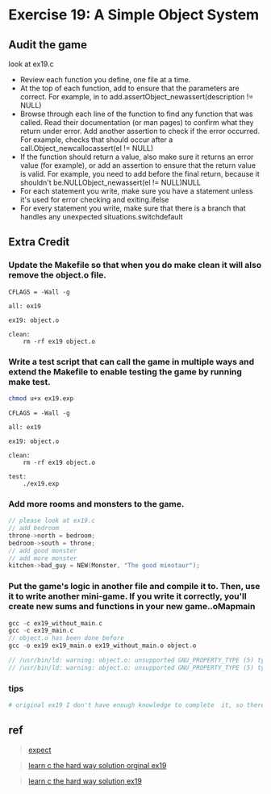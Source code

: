# Exercise 19: A Simple Object System
## Audit the game
look at ex19.c
-   Review each function you define, one file at a time.
-   At the top of each function, add to ensure that the parameters are correct. For example, in to add.assertObject_newassert(description != NULL)
-   Browse through each line of the function to find any function that was called. Read their documentation (or man pages) to confirm what they return under error. Add another assertion to check if the error occurred. For example, checks that should occur after a call.Object_newcallocassert(el != NULL)
-   If the function should return a value, also make sure it returns an error value (for example), or add an assertion to ensure that the return value is valid. For example, you need to add before the final return, because it shouldn't be.NULLObject_newassert(el != NULL)NULL
-   For each statement you write, make sure you have a statement unless it's used for error checking and exiting.ifelse
-   For every statement you write, make sure that there is a branch that handles any unexpected situations.switchdefault

## Extra Credit
### Update the Makefile so that when you do make clean it will also remove the object.o file.
```
CFLAGS = -Wall -g

all: ex19

ex19: object.o

clean:
	rm -rf ex19 object.o
```

### Write a test script that can call the game in multiple ways and extend the Makefile to enable testing the game by running make test.
```bash
chmod u+x ex19.exp
```
```
CFLAGS = -Wall -g

all: ex19

ex19: object.o

clean:
	rm -rf ex19 object.o

test:
    ./ex19.exp
```

### Add more rooms and monsters to the game.
```C
// please look at ex19.c
// add bedroom
throne->north = bedroom;
bedroom->south = throne;
// add good monster
// add more monster
kitchen->bad_guy = NEW(Monster, "The good minotaur");
```

### Put the game's logic in another file and compile it to. Then, use it to write another mini-game. If you write it correctly, you'll create new sums and functions in your new game..oMapmain

```C
gcc -c ex19_without_main.c
gcc -c ex19_main.c
// object.o has been done before
gcc -o ex19 ex19_main.o ex19_without_main.o object.o

// /usr/bin/ld: warning: object.o: unsupported GNU_PROPERTY_TYPE (5) type: 0xc0010002
// /usr/bin/ld: warning: object.o: unsupported GNU_PROPERTY_TYPE (5) type: 0xc0010001
```

### tips
```bash
# original ex19 I don't have enough knowledge to complete  it, so there are some propblem hidden...
```
## ref
>[expect](https://core.tcl-lang.org/expect/index)

>[learn c the hard way solution orginal ex19](https://github.com/Frederick-S/Learn-C-The-Hard-Way-Exercise)

>[learn c the hard way solution ex19](https://github.com/preslavmihaylov/learn-c-the-hard-way)